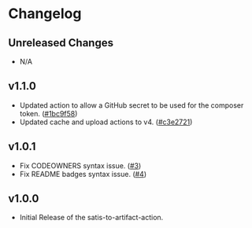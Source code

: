 # Changelog

## Unreleased Changes

- N/A

## v1.1.0

- Updated action to allow a GitHub secret to be used for the composer
  token. ([#1bc9f58](https://github.com/mattgrul/satis-to-artifact-action/commit/1bc9f58a726fd86bb1f9fefdd01c5ec17ccf6185))
- Updated cache and upload actions to
  v4. ([#c3e2721](https://github.com/mattgrul/satis-to-artifact-action/commit/c3e2721fd21da84703fc622f69b5f5af317a8820))

## v1.0.1

- Fix CODEOWNERS syntax issue. ([#3](https://github.com/mattgrul/satis-to-artifact-action/pull/3))
- Fix README badges syntax issue. ([#4](https://github.com/mattgrul/satis-to-artifact-action/pull/4))

## v1.0.0

- Initial Release of the satis-to-artifact-action.